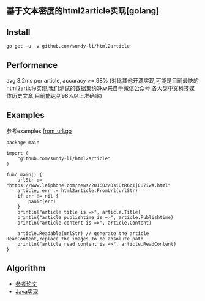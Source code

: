 ## 基于文本密度的html2article实现[golang] 

## Install
	go get -u -v github.com/sundy-li/html2article


## Performance
  avg 3.2ms per article, accuracy >= 98% (对比其他开源实现,可能是目前最快的html2article实现,我们测试的数据集约3kw来自于微信公众号,各大类中文科技媒体历史文章,目前能达到98%以上准确率)


## Examples
参考examples
[from_url.go][1]

	
	package main

	import (
		"github.com/sundy-li/html2article"
	)

	func main() {
		urlStr := "https://www.leiphone.com/news/201602/DsiQtR6c1jCu7iwA.html"
		article, err := html2article.FromUrl(urlStr)
		if err != nil {
			panic(err)
		}
		println("article title is =>", article.Title)
		println("article publishtime is =>", article.Publishtime)
		println("article content is =>", article.Content)

		article.Readable(urlStr) // generate the article ReadContent,replace the images to be absolute path
		println("article read content is =>", article.ReadContent)
	}




## Algorithm
- [参考论文][2]
- [Java实现][3]


[1]: https://github.com/sundy-li/html2article/blob/master/examples/from_url.go
[2]: http://www.doc88.com/p-7714009813182.html
[3]: https://github.com/CrawlScript/WebCollector
 
